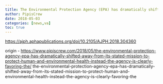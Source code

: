```yaml
---
title: The Environmental Protection Agency (EPA) has dramatically shifted away from its stated mission to “protect human and environmental health.” Instead, the agency is clearly favoring the interests of the polluting industries that it is mandated to regulate
author: PipisCrew
date: 2018-05-03
categories: [news,va]
toc: true
---
```


https://ajph.aphapublications.org/doi/10.2105/AJPH.2018.304360

origin - https://www.pipiscrew.com/2018/05/the-environmental-protection-agency-epa-has-dramatically-shifted-away-from-its-stated-mission-to-protect-human-and-environmental-health-instead-the-agency-is-clearly-favoring-the/ the-environmental-protection-agency-epa-has-dramatically-shifted-away-from-its-stated-mission-to-protect-human-and-environmental-health-instead-the-agency-is-clearly-favoring-the